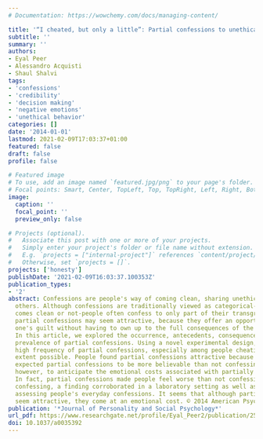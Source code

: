 ```yaml
---
# Documentation: https://wowchemy.com/docs/managing-content/

title: '“I cheated, but only a little”: Partial confessions to unethical behavior.'
subtitle: ''
summary: ''
authors:
- Eyal Peer
- Alessandro Acquisti
- Shaul Shalvi
tags:
- 'confessions'
- 'credibility'
- 'decision making'
- 'negative emotions'
- 'unethical behavior'
categories: []
date: '2014-01-01'
lastmod: 2021-02-09T17:03:37+01:00
featured: false
draft: false
profile: false

# Featured image
# To use, add an image named `featured.jpg/png` to your page's folder.
# Focal points: Smart, Center, TopLeft, Top, TopRight, Left, Right, BottomLeft, Bottom, BottomRight.
image:
  caption: ''
  focal_point: ''
  preview_only: false

# Projects (optional).
#   Associate this post with one or more of your projects.
#   Simply enter your project's folder or file name without extension.
#   E.g. `projects = ["internal-project"]` references `content/project/deep-learning/index.md`.
#   Otherwise, set `projects = []`.
projects: ['honesty']
publishDate: '2021-02-09T16:03:37.100353Z'
publication_types:
- '2'
abstract: Confessions are people's way of coming clean, sharing unethical acts with
  others. Although confessions are traditionally viewed as categorical-one either
  comes clean or not-people often confess to only part of their transgression. Such
  partial confessions may seem attractive, because they offer an opportunity to relieve
  one's guilt without having to own up to the full consequences of the transgression.
  In this article, we explored the occurrence, antecedents, consequences, and everyday
  prevalence of partial confessions. Using a novel experimental design, we found a
  high frequency of partial confessions, especially among people cheating to the full
  extent possible. People found partial confessions attractive because they (correctly)
  expected partial confessions to be more believable than not confessing. People failed,
  however, to anticipate the emotional costs associated with partially confessing.
  In fact, partial confessions made people feel worse than not confessing or fully
  confessing, a finding corroborated in a laboratory setting as well as in a study
  assessing people's everyday confessions. It seems that although partial confessions
  seem attractive, they come at an emotional cost. © 2014 American Psychological Association.
publication: '*Journal of Personality and Social Psychology*'
url_pdf: https://www.researchgate.net/profile/Eyal_Peer2/publication/259954501_I_Cheated_but_Only_a_Little_Partial_Confessions_to_Unethical_Behavior/links/53fb02730cf20a45497035e5/I-Cheated-but-Only-a-Little-Partial-Confessions-to-Unethical-Behavior.pdf
doi: 10.1037/a0035392
---
```


